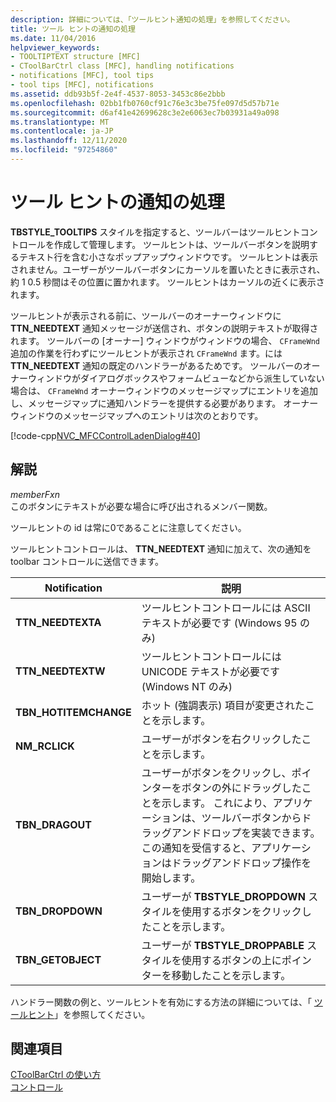 ```yaml
---
description: 詳細については、「ツールヒント通知の処理」を参照してください。
title: ツール ヒントの通知の処理
ms.date: 11/04/2016
helpviewer_keywords:
- TOOLTIPTEXT structure [MFC]
- CToolBarCtrl class [MFC], handling notifications
- notifications [MFC], tool tips
- tool tips [MFC], notifications
ms.assetid: ddb93b5f-2e4f-4537-8053-3453c86e2bbb
ms.openlocfilehash: 02bb1fb0760cf91c76e3c3be75fe097d5d57b71e
ms.sourcegitcommit: d6af41e42699628c3e2e6063ec7b03931a49a098
ms.translationtype: MT
ms.contentlocale: ja-JP
ms.lasthandoff: 12/11/2020
ms.locfileid: "97254860"
---
```

# <a name="handling-tool-tip-notifications"></a>ツール ヒントの通知の処理

**TBSTYLE_TOOLTIPS** スタイルを指定すると、ツールバーはツールヒントコントロールを作成して管理します。 ツールヒントは、ツールバーボタンを説明するテキスト行を含む小さなポップアップウィンドウです。 ツールヒントは表示されません。ユーザーがツールバーボタンにカーソルを置いたときに表示され、約 1 0.5 秒間はその位置に置かれます。 ツールヒントはカーソルの近くに表示されます。

ツールヒントが表示される前に、ツールバーのオーナーウィンドウに **TTN_NEEDTEXT** 通知メッセージが送信され、ボタンの説明テキストが取得されます。 ツールバーの [オーナー] ウィンドウがウィンドウの場合、 `CFrameWnd` 追加の作業を行わずにツールヒントが表示され `CFrameWnd` ます。には **TTN_NEEDTEXT** 通知の既定のハンドラーがあるためです。 ツールバーのオーナーウィンドウがダイアログボックスやフォームビューなどから派生していない場合は、 `CFrameWnd` オーナーウィンドウのメッセージマップにエントリを追加し、メッセージマップに通知ハンドラーを提供する必要があります。 オーナーウィンドウのメッセージマップへのエントリは次のとおりです。

[!code-cpp[NVC_MFCControlLadenDialog#40](codesnippet/cpp/handling-tool-tip-notifications_1.cpp)]

## <a name="remarks"></a>解説

*memberFxn*<br/>
このボタンにテキストが必要な場合に呼び出されるメンバー関数。

ツールヒントの id は常に0であることに注意してください。

ツールヒントコントロールは、 **TTN_NEEDTEXT** 通知に加えて、次の通知を toolbar コントロールに送信できます。

|Notification|説明|
|------------------|-------------|
|**TTN_NEEDTEXTA**|ツールヒントコントロールには ASCII テキストが必要です (Windows 95 のみ)|
|**TTN_NEEDTEXTW**|ツールヒントコントロールには UNICODE テキストが必要です (Windows NT のみ)|
|**TBN_HOTITEMCHANGE**|ホット (強調表示) 項目が変更されたことを示します。|
|**NM_RCLICK**|ユーザーがボタンを右クリックしたことを示します。|
|**TBN_DRAGOUT**|ユーザーがボタンをクリックし、ポインターをボタンの外にドラッグしたことを示します。 これにより、アプリケーションは、ツールバーボタンからドラッグアンドドロップを実装できます。 この通知を受信すると、アプリケーションはドラッグアンドドロップ操作を開始します。|
|**TBN_DROPDOWN**|ユーザーが **TBSTYLE_DROPDOWN** スタイルを使用するボタンをクリックしたことを示します。|
|**TBN_GETOBJECT**|ユーザーが **TBSTYLE_DROPPABLE** スタイルを使用するボタンの上にポインターを移動したことを示します。|

ハンドラー関数の例と、ツールヒントを有効にする方法の詳細については、「 [ツールヒント](tool-tips-in-windows-not-derived-from-cframewnd.md)」を参照してください。

## <a name="see-also"></a>関連項目

[CToolBarCtrl の使い方](using-ctoolbarctrl.md)<br/>
[コントロール](controls-mfc.md)
